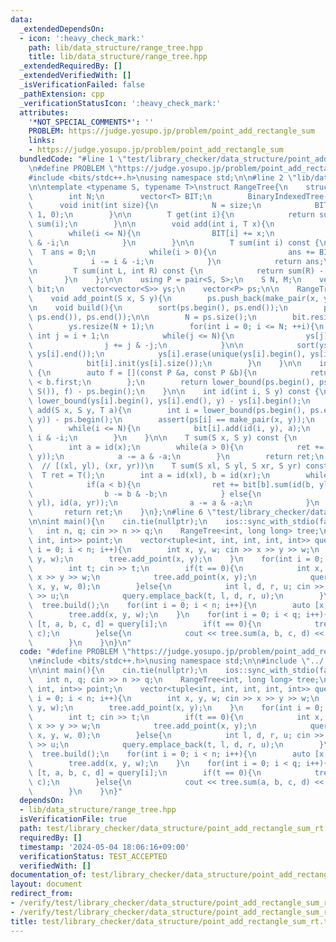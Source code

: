 ```yaml
---
data:
  _extendedDependsOn:
  - icon: ':heavy_check_mark:'
    path: lib/data_structure/range_tree.hpp
    title: lib/data_structure/range_tree.hpp
  _extendedRequiredBy: []
  _extendedVerifiedWith: []
  _isVerificationFailed: false
  _pathExtension: cpp
  _verificationStatusIcon: ':heavy_check_mark:'
  attributes:
    '*NOT_SPECIAL_COMMENTS*': ''
    PROBLEM: https://judge.yosupo.jp/problem/point_add_rectangle_sum
    links:
    - https://judge.yosupo.jp/problem/point_add_rectangle_sum
  bundledCode: "#line 1 \"test/library_checker/data_structure/point_add_rectangle_sum_rt.test.cpp\"\
    \n#define PROBLEM \"https://judge.yosupo.jp/problem/point_add_rectangle_sum\"\n\
    #include <bits/stdc++.h>\nusing namespace std;\n\n#line 2 \"lib/data_structure/range_tree.hpp\"\
    \n\ntemplate <typename S, typename T>\nstruct RangeTree{\n    struct BinaryIndexedTree{\n\
    \        int N;\n        vector<T> BIT;\n        BinaryIndexedTree() {}\n\n  \
    \      void init(int size){\n            N = size;\n            BIT.assign(N +\
    \ 1, 0);\n        }\n\n        T get(int i){\n            return sum(i + 1) -\
    \ sum(i);\n        }\n\n        void add(int i, T x){\n            ++i;\n    \
    \        while(i <= N){\n                BIT[i] += x;\n                i += i\
    \ & -i;\n            }\n        }\n\n        T sum(int i) const {\n          \
    \  T ans = 0;\n            while(i > 0){\n                ans += BIT[i];\n   \
    \             i -= i & -i;\n            }\n            return ans;\n        }\n\
    \n        T sum(int L, int R) const {\n            return sum(R) - sum(L);\n \
    \       }\n    };\n\n    using P = pair<S, S>;\n    S N, M;\n    vector<BinaryIndexedTree>\
    \ bit;\n    vector<vector<S>> ys;\n    vector<P> ps;\n\n    RangeTree() {}\n\n\
    \    void add_point(S x, S y){\n        ps.push_back(make_pair(x, y));\n    }\n\
    \n    void build(){\n        sort(ps.begin(), ps.end());\n        ps.erase(unique(ps.begin(),\
    \ ps.end()), ps.end());\n\n        N = ps.size();\n        bit.resize(N + 1);\n\
    \        ys.resize(N + 1);\n        for(int i = 0; i <= N; ++i){\n           \
    \ int j = i + 1;\n            while(j <= N){\n                ys[j].push_back(ps[i].second);\n\
    \                j += j & -j;\n            }\n\n            sort(ys[i].begin(),\
    \ ys[i].end());\n            ys[i].erase(unique(ys[i].begin(), ys[i].end()), ys[i].end());\n\
    \            bit[i].init(ys[i].size());\n        }\n    }\n\n    int id(S x) const\
    \ {\n        auto f = [](const P &a, const P &b){\n            return a.first\
    \ < b.first;\n        };\n        return lower_bound(ps.begin(), ps.end(), make_pair(x,\
    \ S()), f) - ps.begin();\n    }\n\n    int id(int i, S y) const {\n        return\
    \ lower_bound(ys[i].begin(), ys[i].end(), y) - ys[i].begin();\n    }\n\n    void\
    \ add(S x, S y, T a){\n        int i = lower_bound(ps.begin(), ps.end(), make_pair(x,\
    \ y)) - ps.begin();\n        assert(ps[i] == make_pair(x, y));\n        ++i;\n\
    \        while(i <= N){\n            bit[i].add(id(i, y), a);\n            i +=\
    \ i & -i;\n        }\n    }\n\n    T sum(S x, S y) const {\n        T ret = T();\n\
    \        int a = id(x);\n        while(a > 0){\n            ret += bit[a].sum(id(a,\
    \ y));\n            a -= a & -a;\n        }\n        return ret;\n    }\n\n  \
    \  // [(xl, yl), (xr, yr))\n    T sum(S xl, S yl, S xr, S yr) const {\n      \
    \  T ret = T();\n        int a = id(xl), b = id(xr);\n        while(a != b) {\n\
    \            if(a < b){\n                ret += bit[b].sum(id(b, yl), id(b, yr));\n\
    \                b -= b & -b;\n            } else{\n                ret -= bit[a].sum(id(a,\
    \ yl), id(a, yr));\n                a -= a & -a;\n            }\n        }\n \
    \       return ret;\n    }\n};\n#line 6 \"test/library_checker/data_structure/point_add_rectangle_sum_rt.test.cpp\"\
    \n\nint main(){\n    cin.tie(nullptr);\n    ios::sync_with_stdio(false);\n\n \
    \   int n, q; cin >> n >> q;\n    RangeTree<int, long long> tree;\n    vector<tuple<int,\
    \ int, int>> point;\n    vector<tuple<int, int, int, int, int>> query;\n    for(int\
    \ i = 0; i < n; i++){\n        int x, y, w; cin >> x >> y >> w;\n        point.emplace_back(x,\
    \ y, w);\n        tree.add_point(x, y);\n    }\n    for(int i = 0; i < q; i++){\n\
    \        int t; cin >> t;\n        if(t == 0){\n            int x, y, w; cin >>\
    \ x >> y >> w;\n            tree.add_point(x, y);\n            query.emplace_back(t,\
    \ x, y, w, 0);\n        }else{\n            int l, d, r, u; cin >> l >> d >> r\
    \ >> u;\n            query.emplace_back(t, l, d, r, u);\n        }\n    }\n  \
    \  tree.build();\n    for(int i = 0; i < n; i++){\n        auto [x, y, w] = point[i];\n\
    \        tree.add(x, y, w);\n    }\n    for(int i = 0; i < q; i++){\n        auto\
    \ [t, a, b, c, d] = query[i];\n        if(t == 0){\n            tree.add(a, b,\
    \ c);\n        }else{\n            cout << tree.sum(a, b, c, d) << \"\\n\";\n\
    \        }\n    }\n}\n"
  code: "#define PROBLEM \"https://judge.yosupo.jp/problem/point_add_rectangle_sum\"\
    \n#include <bits/stdc++.h>\nusing namespace std;\n\n#include \"../../../lib/data_structure/range_tree.hpp\"\
    \n\nint main(){\n    cin.tie(nullptr);\n    ios::sync_with_stdio(false);\n\n \
    \   int n, q; cin >> n >> q;\n    RangeTree<int, long long> tree;\n    vector<tuple<int,\
    \ int, int>> point;\n    vector<tuple<int, int, int, int, int>> query;\n    for(int\
    \ i = 0; i < n; i++){\n        int x, y, w; cin >> x >> y >> w;\n        point.emplace_back(x,\
    \ y, w);\n        tree.add_point(x, y);\n    }\n    for(int i = 0; i < q; i++){\n\
    \        int t; cin >> t;\n        if(t == 0){\n            int x, y, w; cin >>\
    \ x >> y >> w;\n            tree.add_point(x, y);\n            query.emplace_back(t,\
    \ x, y, w, 0);\n        }else{\n            int l, d, r, u; cin >> l >> d >> r\
    \ >> u;\n            query.emplace_back(t, l, d, r, u);\n        }\n    }\n  \
    \  tree.build();\n    for(int i = 0; i < n; i++){\n        auto [x, y, w] = point[i];\n\
    \        tree.add(x, y, w);\n    }\n    for(int i = 0; i < q; i++){\n        auto\
    \ [t, a, b, c, d] = query[i];\n        if(t == 0){\n            tree.add(a, b,\
    \ c);\n        }else{\n            cout << tree.sum(a, b, c, d) << \"\\n\";\n\
    \        }\n    }\n}"
  dependsOn:
  - lib/data_structure/range_tree.hpp
  isVerificationFile: true
  path: test/library_checker/data_structure/point_add_rectangle_sum_rt.test.cpp
  requiredBy: []
  timestamp: '2024-05-04 18:06:16+09:00'
  verificationStatus: TEST_ACCEPTED
  verifiedWith: []
documentation_of: test/library_checker/data_structure/point_add_rectangle_sum_rt.test.cpp
layout: document
redirect_from:
- /verify/test/library_checker/data_structure/point_add_rectangle_sum_rt.test.cpp
- /verify/test/library_checker/data_structure/point_add_rectangle_sum_rt.test.cpp.html
title: test/library_checker/data_structure/point_add_rectangle_sum_rt.test.cpp
---
```

